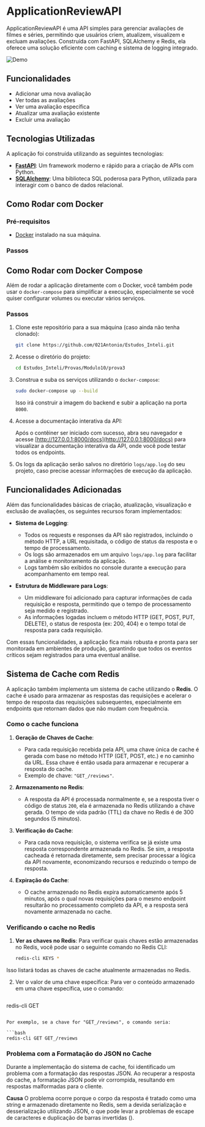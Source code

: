 # ApplicationReviewAPI
ApplicationReviewAPI é uma API simples para gerenciar avaliações de filmes e séries, permitindo que usuários criem, atualizem, visualizem e excluam avaliações. Construída com FastAPI, SQLAlchemy e Redis, ela oferece uma solução eficiente com caching e sistema de logging integrado.

![Demo](./review.png)

## Funcionalidades

- Adicionar uma nova avaliação
- Ver todas as avaliações
- Ver uma avaliação específica
- Atualizar uma avaliação existente
- Excluir uma avaliação

## Tecnologias Utilizadas

A aplicação foi construída utilizando as seguintes tecnologias:

- **[FastAPI](https://fastapi.tiangolo.com/)**: Um framework moderno e rápido para a criação de APIs com Python.
- **[SQLAlchemy](https://www.sqlalchemy.org/)**: Uma biblioteca SQL poderosa para Python, utilizada para interagir com o banco de dados relacional.

## Como Rodar com Docker

### Pré-requisitos

- [Docker](https://www.docker.com/) instalado na sua máquina.

### Passos
## Como Rodar com Docker Compose

Além de rodar a aplicação diretamente com o Docker, você também pode usar o `docker-compose` para simplificar a execução, especialmente se você quiser configurar volumes ou executar vários serviços.

### Passos

1. Clone este repositório para a sua máquina (caso ainda não tenha clonado):

    ```bash
    git clone https://github.com/021Antonio/Estudos_Inteli.git
    ```

2. Acesse o diretório do projeto:

    ```bash
    cd Estudos_Inteli/Provas/Modulo10/prova3
    ```

3. Construa e suba os serviços utilizando o `docker-compose`:

    ```bash
    sudo docker-compose up --build
    ```

    Isso irá construir a imagem do backend e subir a aplicação na porta `8000`.

4. Acesse a documentação interativa da API:

    Após o contêiner ser iniciado com sucesso, abra seu navegador e acesse [http://127.0.0.1:8000/docs](http://127.0.0.1:8000/docs) para visualizar a documentação interativa da API, onde você pode testar todos os endpoints.

5. Os logs da aplicação serão salvos no diretório `logs/app.log` do seu projeto, caso precise acessar informações de execução da aplicação.

## Funcionalidades Adicionadas

Além das funcionalidades básicas de criação, atualização, visualização e exclusão de avaliações, os seguintes recursos foram implementados:

- **Sistema de Logging**:
  - Todos os requests e responses da API são registrados, incluindo o método HTTP, a URL requisitada, o código de status da resposta e o tempo de processamento.
  - Os logs são armazenados em um arquivo `logs/app.log` para facilitar a análise e monitoramento da aplicação.
  - Logs também são exibidos no console durante a execução para acompanhamento em tempo real.

- **Estrutura de Middleware para Logs**:
  - Um middleware foi adicionado para capturar informações de cada requisição e resposta, permitindo que o tempo de processamento seja medido e registrado.
  - As informações logadas incluem o método HTTP (GET, POST, PUT, DELETE), o status de resposta (ex: 200, 404) e o tempo total de resposta para cada requisição.

Com essas funcionalidades, a aplicação fica mais robusta e pronta para ser monitorada em ambientes de produção, garantindo que todos os eventos críticos sejam registrados para uma eventual análise.


## Sistema de Cache com Redis

A aplicação também implementa um sistema de cache utilizando o **Redis**. O cache é usado para armazenar as respostas das requisições e acelerar o tempo de resposta das requisições subsequentes, especialmente em endpoints que retornam dados que não mudam com frequência.

### Como o cache funciona

1. **Geração de Chaves de Cache**:
   - Para cada requisição recebida pela API, uma chave única de cache é gerada com base no método HTTP (GET, POST, etc.) e no caminho da URL. Essa chave é então usada para armazenar e recuperar a resposta do cache.
   - Exemplo de chave: `"GET_/reviews"`.

2. **Armazenamento no Redis**:
   - A resposta da API é processada normalmente e, se a resposta tiver o código de status `200`, ela é armazenada no Redis utilizando a chave gerada. O tempo de vida padrão (TTL) da chave no Redis é de 300 segundos (5 minutos).

3. **Verificação do Cache**:
   - Para cada nova requisição, o sistema verifica se já existe uma resposta correspondente armazenada no Redis. Se sim, a resposta cacheada é retornada diretamente, sem precisar processar a lógica da API novamente, economizando recursos e reduzindo o tempo de resposta.

4. **Expiração do Cache**:
   - O cache armazenado no Redis expira automaticamente após 5 minutos, após o qual novas requisições para o mesmo endpoint resultarão no processamento completo da API, e a resposta será novamente armazenada no cache.

### Verificando o cache no Redis

1. **Ver as chaves no Redis**:
   Para verificar quais chaves estão armazenadas no Redis, você pode usar o seguinte comando no Redis CLI:
   ```bash
   redis-cli KEYS *
   ```

Isso listará todas as chaves de cache atualmente armazenadas no Redis.

2. Ver o valor de uma chave específica: Para ver o conteúdo armazenado em uma chave específica, use o comando:

   ```bash
  redis-cli GET <chave>
   ```

Por exemplo, se a chave for "GET_/reviews", o comando seria:

```bash
redis-cli GET GET_/reviews
```

### Problema com a Formatação do JSON no Cache
Durante a implementação do sistema de cache, foi identificado um problema com a formatação das respostas JSON. Ao recuperar a resposta do cache, a formatação JSON pode vir corrompida, resultando em respostas malformadas para o cliente.

**Causa**
O problema ocorre porque o corpo da resposta é tratado como uma string e armazenado diretamente no Redis, sem a devida serialização e desserialização utilizando JSON, o que pode levar a problemas de escape de caracteres e duplicação de barras invertidas (\).

